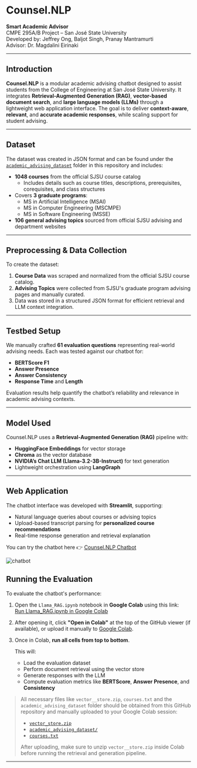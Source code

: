 # Counsel.NLP

**Smart Academic Advisor**  
CMPE 295A/B Project – San José State University  
Developed by: Jeffrey Ong, Baljot Singh, Pranay Mantramurti  
Advisor: Dr. Magdalini Eirinaki

---

## Introduction

**Counsel.NLP** is a modular academic advising chatbot designed to assist students from the College of Engineering at San José State University. It integrates **Retrieval-Augmented Generation (RAG)**, **vector-based document search**, and **large language models (LLMs)** through a lightweight web application interface. The goal is to deliver **context-aware**, **relevant**, and **accurate academic responses**, while scaling support for student advising.

---

## Dataset

The dataset was created in JSON format and can be found under the [`academic_advising_dataset`](./academic_advising_dataset) folder in this repository and includes:

- **1048 courses** from the official SJSU course catalog  
  - Includes details such as course titles, descriptions, prerequisites, corequisites, and class structures  
- Covers **3 graduate programs**:
  - MS in Artificial Intelligence (MSAI)
  - MS in Computer Engineering (MSCMPE)
  - MS in Software Engineering (MSSE)
- **106 general advising topics** sourced from official SJSU advising and department websites

---

## Preprocessing & Data Collection

To create the dataset:
1. **Course Data** was scraped and normalized from the official SJSU course catalog.
2. **Advising Topics** were collected from SJSU's graduate program advising pages and manually curated.
3. Data was stored in a structured JSON format for efficient retrieval and LLM context integration.

---

## Testbed Setup

We manually crafted **61 evaluation questions** representing real-world advising needs. Each was tested against our chatbot for:
- **BERTScore F1**
- **Answer Presence**
- **Answer Consistency**
- **Response Time** and **Length**

Evaluation results help quantify the chatbot’s reliability and relevance in academic advising contexts.

---

## Model Used

Counsel.NLP uses a **Retrieval-Augmented Generation (RAG)** pipeline with:
- **HuggingFace Embeddings** for vector storage
- **Chroma** as the vector database
- **NVIDIA’s Chat LLM (Llama-3.2-3B-Instruct)** for text generation
- Lightweight orchestration using **LangGraph**

---

## Web Application

The chatbot interface was developed with **Streamlit**, supporting:
- Natural language queries about courses or advising topics
- Upload-based transcript parsing for **personalized course recommendations**
- Real-time response generation and retrieval explanation

You can try the chatbot here 👉 [Counsel.NLP Chatbot](https://counsel-nlp.streamlit.app/)

![chatbot](https://github.com/user-attachments/assets/c0d2b03b-a70d-4839-bcc3-70dfe579cc98)

## Running the Evaluation

To evaluate the chatbot's performance:

1. Open the `Llama_RAG.ipynb` notebook in **Google Colab** using this link:  
   [Run Llama_RAG.ipynb in Google Colab](./Llama_RAG.ipynb)

2. After opening it, click **"Open in Colab"** at the top of the GitHub viewer (if available), or upload it manually to [Google Colab](https://colab.research.google.com/).

3. Once in Colab, **run all cells from top to bottom**.
   
   This will:
   - Load the evaluation dataset
   - Perform document retrieval using the vector store
   - Generate responses with the LLM
   - Compute evaluation metrics like **BERTScore**, **Answer Presence**, and **Consistency**

>  All necessary files like `vector__store.zip`, `courses.txt` and the `academic_advising_dataset` folder should be obtained from this GitHub repository and manually uploaded to your Google Colab session:
> - [`vector_store.zip`](./vector_store.zip)
> - [`academic_advising_dataset/`](./academic_advising_dataset)
> - [`courses.txt`](./academic_advising_dataset/courses.txt)
>   
> After uploading, make sure to unzip `vector__store.zip` inside Colab before running the retrieval and generation pipeline.

---    
